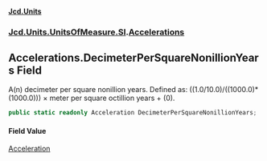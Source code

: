 #### [Jcd.Units](index.md 'index')
### [Jcd.Units.UnitsOfMeasure.SI](Jcd.Units.UnitsOfMeasure.SI.md 'Jcd.Units.UnitsOfMeasure.SI').[Accelerations](Accelerations.md 'Jcd.Units.UnitsOfMeasure.SI.Accelerations')

## Accelerations.DecimeterPerSquareNonillionYears Field

A(n) decimeter per square nonillion years. Defined as: ((1.0/10.0)/((1000.0)*(1000.0))) × meter per square octillion years + (0).

```csharp
public static readonly Acceleration DecimeterPerSquareNonillionYears;
```

#### Field Value
[Acceleration](Acceleration.md 'Jcd.Units.UnitTypes.Acceleration')